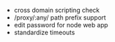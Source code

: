 
- cross domain scripting check
- /proxy/:any/ path prefix support
- edit password for node web app
- standardize timeouts
